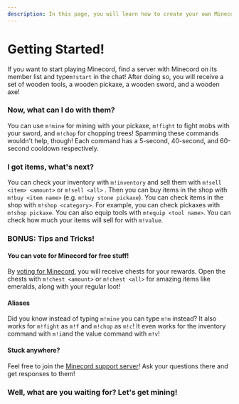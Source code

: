 ```yaml
---
description: In this page, you will learn how to create your own Minecord account!
---
```


# Getting Started!

If you want to start playing Minecord, find a server with Minecord on its member list and type`m!start` in the chat! After doing so, you will receive a set of wooden tools, a wooden pickaxe, a wooden sword, and a wooden axe!

### Now, what can I do with them?

You can use `m!mine` for mining with your pickaxe, `m!fight` to fight mobs with your sword, and `m!chop` for chopping trees! Spamming these commands wouldn't help, though! Each command has a 5-second, 40-second, and 60-second cooldown respectively.

### I got items, what's next?

You can check your inventory with `m!inventory` and sell them with `m!sell <item> <amount>` or `m!sell <all>` . Then you can buy items in the shop with `m!buy <item name>` (e.g. `m!buy stone pickaxe`). You can check items in the shop with `m!shop <category>`. For example, you can check pickaxes with `m!shop pickaxe`. You can also equip tools with `m!equip <tool name>`. You can check how much your items will sell for with `m!value`.

### BONUS: Tips and Tricks!

#### You can vote for Minecord for free stuff!

By [voting for Minecord](https://top.gg/bot/625363818968776705/vote), you will receive chests for your rewards. Open the chests with `m!chest <amount>` or `m!chest <all>` for amazing items like emeralds, along with your regular loot!

#### Aliases

Did you know instead of typing `m!mine` you can type `m!m` instead? It also works for `m!fight` as `m!f` and `m!chop` as `m!c`! It even works for the inventory command with `m!i`and the value command with `m!v`!

#### Stuck anywhere?

Feel free to join the [Minecord support server](https://discord.gg/n8h5nvq)! Ask your questions there and get responses to them!

### Well, what are you waiting for? Let's get mining!
